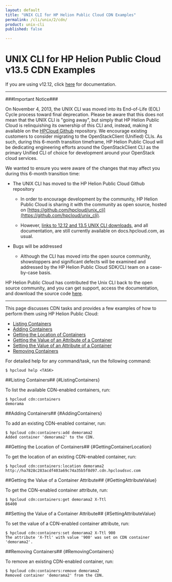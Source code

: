 ```yaml
---
layout: default
title: "UNIX CLI for HP Helion Public Cloud CDN Examples"
permalink: /cli/unix/2/cdn/
product: unix-cli
published: false

---
```

<!--PUBLISHED-->
# UNIX CLI for HP Helion Public Cloud v13.5 CDN Examples

If you are using v12.12, click [here](https://docs.hpcloud.com/cli/unix/cdn) for documentation.
___________________

###Important Notice###

On November 4, 2013, the UNIX CLI was moved into its End-of-Life (EOL) Cycle process toward final deprecation. Please be aware that this does not mean that the UNIX CLI is "going away", but simply that HP Helion Public Cloud is relinquishing its ownership of this CLI and, instead, making it available on the [HPCloud Github](https://github.com/hpcloud/unix_cli) repository. We encourage existing customers to consider migrating to the OpenStackClient (Unified) CLIs. As such, during this 6-month transition timeframe, HP Helion Public Cloud will be dedicating engineering efforts around the OpenStackClient CLI as the primary Unified CLI of choice for development around your OpenStack cloud services.

We wanted to ensure you were aware of the changes that may affect you during this 6-month transition time:

+ The UNIX CLI has moved to the HP Helion Public Cloud Github repository

  + In order to encourage development by the community, HP Helion Public Cloud is sharing it with the community as open source, hosted on [https://github.com/hpcloud/unix_cli](https://github.com/hpcloud/unix_cli).
 
  + However, [links to 12.12 and 13.5 UNIX CLI downloads](#downloads), and all documentation, are still currently available on docs.hpcloud.com, as usual.

+ Bugs will be addressed

  + Although the CLI has moved into the open source community, showstoppers and significant defects will be examined and addressed by the HP Helion Public Cloud SDK/CLI team on a case-by-case basis.

HP Helion Public Cloud has contributed the Unix CLI back to the open source community, and you can get support, access the documentation, and download the source code [here](https://github.com/hpcloud/unix_cli).

_________________________________________

This page discusses CDN tasks and provides a few examples of how to perform them using  HP Helion Public Cloud:

* [Listing Containers](#ListingContainers)
* [Adding Containers](#AddingContainers)
* [Getting the Location of Containers](#GettingContainerLocation)
* [Getting the Value of an Attribute of a Container](#GettingAttributeValue)
* [Setting the Value of an Attribute of a Container](#SettingAttributeValue)
* [Removing Containers](#RemovingContainers)

For detailed help for any command/task, run the following command:

    $ hpcloud help <TASK>

##Listing Containers## {#ListingContainers}

To list the available CDN-enabled containers, run:

    $ hpcloud cdn:containers
    demorama

##Adding Containers## {#AddingContainers}

To add an existing CDN-enabled container, run:

    $ hpcloud cdn:containers:add demorama2
    Added container 'demorama2' to the CDN.

##Getting the Location of Containers## {#GettingContainerLocation}

To get the location of an existing CDN-enabled container, run:

    $ hpcloud cdn:containers:location demorama2
    http://ha7828c283acdf403a69c74a35b5f8d97.cdn.hpcloudsvc.com

##Getting the Value of a Container Attribute## {#GettingAttributeValue}

To get the CDN-enabled container attribute, run:

    $ hpcloud cdn:containers:get demorama2 X-Ttl
    86400

##Setting the Value of a Container Attribute## {#SettingAttributeValue}

To set the value of a CDN-enabled container attribute, run:

    $ hpcloud cdn:containers:set demorama2 X-Ttl 900
    The attribute 'X-Ttl' with value '900' was set on CDN container 'demorama2'.

##Removing Containers## {#RemovingContainers}

To remove an existing CDN-enabled container, run:

    $ hpcloud cdn:containers:remove demorama2
    Removed container 'demorama2' from the CDN.
